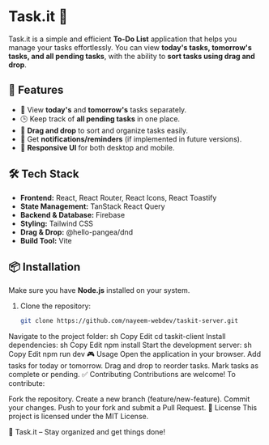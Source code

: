 # Task.it 📝

Task.it is a simple and efficient **To-Do List** application that helps you manage your tasks effortlessly. You can view **today's tasks, tomorrow's tasks, and all pending tasks**, with the ability to **sort tasks using drag and drop**.

## 🚀 Features

- 📅 View **today's** and **tomorrow's** tasks separately.
- 🕒 Keep track of **all pending tasks** in one place.
- 🔀 **Drag and drop** to sort and organize tasks easily.
- 🔔 Get **notifications/reminders** (if implemented in future versions).
- 📱 **Responsive UI** for both desktop and mobile.

## 🛠️ Tech Stack

- **Frontend:** React, React Router, React Icons, React Toastify
- **State Management:** TanStack React Query
- **Backend & Database:** Firebase
- **Styling:** Tailwind CSS
- **Drag & Drop:** @hello-pangea/dnd
- **Build Tool:** Vite

## 📦 Installation

Make sure you have **Node.js** installed on your system.

1. Clone the repository:
   ```sh
   git clone https://github.com/nayeem-webdev/taskit-server.git
Navigate to the project folder:
sh
Copy
Edit
cd taskit-client
Install dependencies:
sh
Copy
Edit
npm install
Start the development server:
sh
Copy
Edit
npm run dev
🎮 Usage
Open the application in your browser.
Add tasks for today or tomorrow.
Drag and drop to reorder tasks.
Mark tasks as complete or pending.
✅ Contributing
Contributions are welcome! To contribute:

Fork the repository.
Create a new branch (feature/new-feature).
Commit your changes.
Push to your fork and submit a Pull Request.
📄 License
This project is licensed under the MIT License.

🌟 Task.it – Stay organized and get things done!
